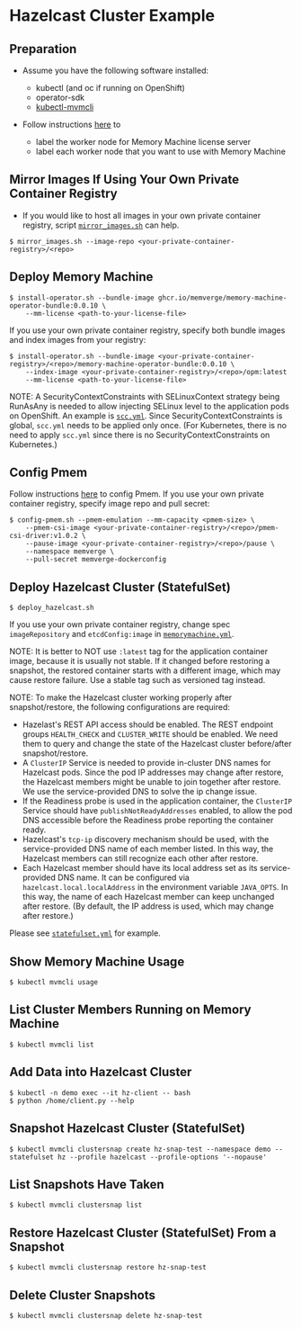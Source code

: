 # Hazelcast Cluster Example

## Preparation
- Assume you have the following software installed:
    - kubectl (and oc if running on OpenShift)
    - operator-sdk
    - [kubectl-mvmcli](../../scripts/kubectl-mvmcli)

- Follow instructions [here](../../README.md) to
    - label the worker node for Memory Machine license server
    - label each worker node that you want to use with Memory Machine

## Mirror Images If Using Your Own Private Container Registry
- If you would like to host all images in your own private container registry, script [`mirror_images.sh`](../../scripts/mirror_images.sh) can help.
```
$ mirror_images.sh --image-repo <your-private-container-registry>/<repo>
```

## Deploy Memory Machine
```
$ install-operator.sh --bundle-image ghcr.io/memverge/memory-machine-operator-bundle:0.0.10 \
    --mm-license <path-to-your-license-file>
```
If you use your own private container registry, specify both bundle images and index images from your registry:
```
$ install-operator.sh --bundle-image <your-private-container-registry>/<repo>/memory-machine-operator-bundle:0.0.10 \
    --index-image <your-private-container-registry>/<repo>/opm:latest
    --mm-license <path-to-your-license-file>
```

NOTE: A SecurityContextConstraints with SELinuxContext strategy being RunAsAny is needed to allow injecting SELinux level to the application pods on OpenShift. An example is [`scc.yml`](../../scripts/scc.yml). Since SecurityContextConstraints is global, `scc.yml` needs to be applied only once.
(For Kubernetes, there is no need to apply `scc.yml` since there is no SecurityContextConstraints on Kubernetes.)

## Config Pmem
Follow instructions [here](../../README.md#configuring-pmem) to config Pmem.
If you use your own private container registry, specify image repo and pull secret:
```
$ config-pmem.sh --pmem-emulation --mm-capacity <pmem-size> \
    --pmem-csi-image <your-private-container-registry>/<repo>/pmem-csi-driver:v1.0.2 \
    --pause-image <your-private-container-registry>/<repo>/pause \
    --namespace memverge \
    --pull-secret memverge-dockerconfig
```

## Deploy Hazelcast Cluster (StatefulSet)
```
$ deploy_hazelcast.sh
```
If you use your own private container registry, change spec `imageRepository` and `etcdConfig:image` in [`memorymachine.yml`](memorymachine.yml).

NOTE: It is better to NOT use `:latest` tag for the application container image, because it is usually not stable. 
If it changed before restoring a snapshot, the restored container starts with a different image, which may cause restore failure.
Use a stable tag such as versioned tag instead.

NOTE: To make the Hazelcast cluster working properly after snapshot/restore, the following configurations are required:
- Hazelast's REST API access should be enabled. The REST endpoint groups `HEALTH_CHECK` and `CLUSTER_WRITE` should be enabled.
We need them to query and change the state of the Hazelcast cluster before/after snapshot/restore.
- A `ClusterIP` Service is needed to provide in-cluster DNS names for Hazelcast pods.
Since the pod IP addresses may change after restore, the Hazelcast members might be unable to join together after restore.
We use the service-provided DNS to solve the ip change issue.
- If the Readiness probe is used in the application container, the `ClusterIP` Service should have `publishNotReadyAddresses` enabled,
to allow the pod DNS accessible before the Readiness probe reporting the container ready.
- Hazelcast's `tcp-ip` discovery mechanism should be used, with the service-provided DNS name of each member listed.
In this way, the Hazelcast members can still recognize each other after restore.
- Each Hazelcast member should have its local address set as its service-provided DNS name. 
It can be configured via `hazelcast.local.localAddress` in the environment variable `JAVA_OPTS`.
In this way, the name of each Hazelcast member can keep unchanged after restore. (By default, the IP address is used, which may change after restore.)

Please see [`statefulset.yml`](statefulset.yml) for example.

## Show Memory Machine Usage
```
$ kubectl mvmcli usage
```

## List Cluster Members Running on Memory Machine
```
$ kubectl mvmcli list
```

## Add Data into Hazelcast Cluster
```
$ kubectl -n demo exec --it hz-client -- bash
$ python /home/client.py --help
```

## Snapshot Hazelcast Cluster (StatefulSet)
```
$ kubectl mvmcli clustersnap create hz-snap-test --namespace demo --statefulset hz --profile hazelcast --profile-options '--nopause'
```

## List Snapshots Have Taken
```
$ kubectl mvmcli clustersnap list
```

## Restore Hazelcast Cluster (StatefulSet) From a Snapshot
```
$ kubectl mvmcli clustersnap restore hz-snap-test
```

## Delete Cluster Snapshots
```
$ kubectl mvmcli clustersnap delete hz-snap-test
```